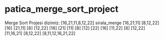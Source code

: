 # patica_merge_sort_project
Merge Sort Projesi
dizimiz: [16,21,11,8,12,22]
sirala_merge
 [16,21,11] [8,12,22]
 [16] [21,11] [8] [12,22]
 [16] [21] [11] [8] [12] [22]
 [16] [11,22] [8] [12,22]
 [11,16,21] [8,12,22]
 [8,11,12,16,21,22]
 

